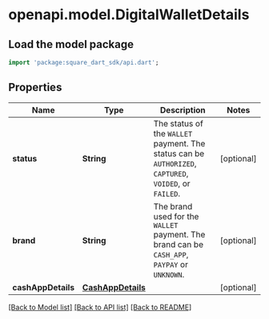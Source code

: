 # openapi.model.DigitalWalletDetails

## Load the model package
```dart
import 'package:square_dart_sdk/api.dart';
```

## Properties
Name | Type | Description | Notes
------------ | ------------- | ------------- | -------------
**status** | **String** | The status of the `WALLET` payment. The status can be `AUTHORIZED`, `CAPTURED`, `VOIDED`, or `FAILED`. | [optional] 
**brand** | **String** | The brand used for the `WALLET` payment. The brand can be `CASH_APP`, `PAYPAY` or `UNKNOWN`. | [optional] 
**cashAppDetails** | [**CashAppDetails**](CashAppDetails.md) |  | [optional] 

[[Back to Model list]](../README.md#documentation-for-models) [[Back to API list]](../README.md#documentation-for-api-endpoints) [[Back to README]](../README.md)


